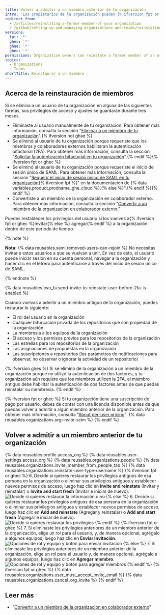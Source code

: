 ```yaml
---
title: Volver a admitir a un miembro anterior de tu organización
intro: 'Los propietarios de la organización pueden {% ifversion fpt or ghec %}invitar a miembros anteriores de la organización para volverse a unir a{% else %}agregar a miembros anteriores a{% endif%} tu organización y elegir si quieren restablecer el rol, permisos de acceso, bifurcaciones y configuraciones anteriores de dicha persona.'
redirect_from:
  - /articles/reinstating-a-former-member-of-your-organization
  - /github/setting-up-and-managing-organizations-and-teams/reinstating-a-former-member-of-your-organization
versions:
  fpt: '*'
  ghes: '*'
  ghae: '*'
  ghec: '*'
permissions: Organization owners can reinstate a former member of an organization.
topics:
  - Organizations
  - Teams
shortTitle: Reinstaurar a un miembro
---
```


## Acerca de la reinstauración de miembros

Si se elimina a un usuario de tu organización en alguna de las siguientes formas, sus privilegios de acceso y ajustes se guardarán durante tres meses.

- Eliminaste al usuario manualmente de tu organización. Para obtener más información, consulta la sección "[Eliminar a un miembro de tu organización](/organizations/managing-membership-in-your-organization/removing-a-member-from-your-organization)".{% ifversion not ghae %}
- Se eliminó al usuario de tu organización porque requeriste que los miembros y colaboradores externos habilitaran la autenticación bifactorial (2FA). Para obtener más información, consulta la sección "[Solicitar la autenticación bifactorial en tu organización](/organizations/keeping-your-organization-secure/requiring-two-factor-authentication-in-your-organization)".{% endif %}{% ifversion fpt or ghec %}
- Se eliminó al usuario de tu organización porque requeriste el inicio de sesión único de SAML. Para obtener más información, consulta la sección "[Requerir el inicio de sesión único de SAML en tu organización](/enterprise-cloud@latest/organizations/managing-saml-single-sign-on-for-your-organization/enforcing-saml-single-sign-on-for-your-organization){% ifversion fpt %}" en la documentaciòn de {% data variables.product.prodname_ghe_cloud %}.{% else %}".{% endif %}{% endif %}
- Convertiste a un miembro de la organización en colaborador externo. Para obtener más información, consulta la sección "[Convertir a un miembro de la organización en colaborador externo](/organizations/managing-access-to-your-organizations-repositories/converting-an-organization-member-to-an-outside-collaborator)."

Puedes restablecer los privilegios del usuario si los vuelves a{% ifversion fpt or ghec %}invitar{% else %} agregar{% endif %} a la organización dentro de este periodo de tiempo.

{% note %}

**Nota:** {% data reusables.saml.removed-users-can-rejoin %} No necesitas invitar a estos usuarios a que se vuelvan a unir. En vez de esto, el usuario puede iniciar sesión en su cuenta personal, navegar a la organización y hacer clic en el letrero para autenticarse a través del inicio de sesión único de SAML.

{% endnote %}

{% data reusables.two_fa.send-invite-to-reinstate-user-before-2fa-is-enabled %}

Cuando vuelvas a admitir a un miembro antiguo de la organización, puedes restaurar lo siguiente:
 - El rol del usuario en la organización
 - Cualquier bifurcación privada de los repositorios que son propiedad de la organización
 - La membresía a los equipos de la organización
 - El acceso y los permisos previos para los repositorios de la organización
 - Las estrellas para los repositorios de la organización
 - Las asignaciones de propuestas en la organización
 - Las suscripciones a repositorios (los parámetros de notificaciones para observar, no observar o ignorar la actividad de un repositorio)

{% ifversion ghes %}
Si se eliminó de la organización a un miembro de la organización porque no utilizó la autenticación de dos factores, y tu organización aún requiere que los miembros utilicen la 2FA, el miembro antiguo debe habilitar la autenticación de dos factores antes de que puedas reinstalar su membresía.
{% endif %}

{% ifversion fpt or ghec %}
Si tu organización tiene una suscripción de pago por usuario, debes de contar con una licencia disponible antes de que puedas volver a admitir a algún miembro anterior de la organización. Para obtener más información, consulta "[About per-user pricing](/articles/about-per-user-pricing)". {% data reusables.organizations.org-invite-scim %}
{% endif %}

## Volver a admitir a un miembro anterior de tu organización

{% data reusables.profile.access_org %}
{% data reusables.user-settings.access_org %}
{% data reusables.organizations.people %}
{% data reusables.organizations.invite_member_from_people_tab %}
{% data reusables.organizations.reinstate-user-type-username %}
{% ifversion fpt or ghec %}
6. Decide si quieres restaurar los privilegios antiguos de esa persona en la organización o eliminar sus privilegios antiguos y establecer nuevos permisos de acceso, luego haz clic en **Invite and reinstate** (Invitar y reinstalar) o **Invite and start fresh** (Invitar e iniciar de nuevo). ![Decide si quieres restaurar la información o no](/assets/images/help/organizations/choose_whether_to_restore_org_member_info.png)
{% else %}
6. Decide si quieres restaurar los privilegios antiguos de esa persona en la organización o eliminar sus privilegios antiguos y establecer nuevos permisos de acceso, luego haz clic en **Add and reinstate** (Agregar y reinstalar) o **Add and start fresh** (Agregar e iniciar de nuevo). ![Decide si quieres restaurar los privilegios](/assets/images/help/organizations/choose_whether_to_restore_org_member_info_ghe.png)
{% endif %}
{% ifversion fpt or ghec %}
7. Si eliminaste los privilegios anteriores de un miembro anterior de la organización, elige un rol para el usuario, y, de manera opcional, agrégalo a algunos equipos, luego haz clic en **Enviar invitación**. ![Opciones de rol y equipo y botón para enviar invitación](/assets/images/help/organizations/add-role-send-invitation.png)
{% else %}
7. Si eliminaste los privilegios anteriores de un miembro anterior de la organización, elige un rol para el usuario y, de manera opcional, agrégalo a algunos equipos, luego haz clic en **Agregar miembro**. ![Opciones de rol y equipo y botón para agregar miembros](/assets/images/help/organizations/add-role-add-member.png)
{% endif %}
{% ifversion fpt or ghec %}
{% data reusables.organizations.user_must_accept_invite_email %} {% data reusables.organizations.cancel_org_invite %}
{% endif %}

## Leer más

- "[Convertir a un miembro de la organización en colaborador externo](/articles/converting-an-organization-member-to-an-outside-collaborator)"
